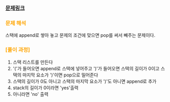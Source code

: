 
### [문제링크](https://www.acmicpc.net/problem/9012)

### <span style="color:orange"> 문제 해석 </span>
스택에 append로 쌓아 놓고 문제의 조건에 맞으면 pop를 써서 빼주는 문제이다.

### <span style="color:orange"> [풀이 과정] </span>
1. 스택 리스트를 만든다
2. '('가 들어오면 append로 스택에 넣어주고 ')'가 들어오면 스택의 길이가 0이고 스택의 마지막 요소가 ')'이면 pop으로 밀어준다
3. 스택의 길이가 0도 아니고 스택의 마지막 요소가 ')'도 아니면 append로 추가
4. stack의 길이가 0이라면 'yes'출력
5. 아니라면 'no' 출력
